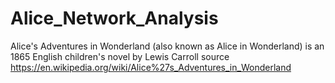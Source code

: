 # Alice_Network_Analysis
Alice's Adventures in Wonderland (also known as Alice in Wonderland) is an 1865 English children's novel by Lewis Carroll
source https://en.wikipedia.org/wiki/Alice%27s_Adventures_in_Wonderland
